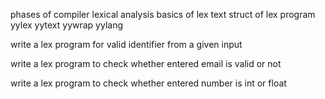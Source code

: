 phases of compiler
lexical analysis
basics of lex text
struct of lex program
yylex yytext yywrap yylang


write a lex program for valid identifier from a given input

write a lex program to check whether entered email is valid or not

write a lex program to check whether entered number is int or float

